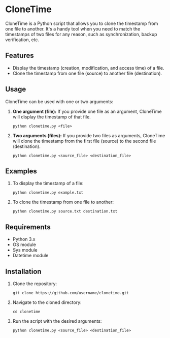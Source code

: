 # CloneTime

CloneTime is a Python script that allows you to clone the timestamp from one file to another. It's a handy tool when you need to match the timestamps of two files for any reason, such as synchronization, backup verification, etc.

## Features

- Display the timestamp (creation, modification, and access time) of a file.
- Clone the timestamp from one file (source) to another file (destination).

## Usage

CloneTime can be used with one or two arguments:

1. **One argument (file):** If you provide one file as an argument, CloneTime will display the timestamp of that file.

    ```
    python clonetime.py <file>
    ```

2. **Two arguments (files):** If you provide two files as arguments, CloneTime will clone the timestamp from the first file (source) to the second file (destination).

    ```
    python clonetime.py <source_file> <destination_file>
    ```

## Examples

1. To display the timestamp of a file:

    ```
    python clonetime.py example.txt
    ```

2. To clone the timestamp from one file to another:

    ```
    python clonetime.py source.txt destination.txt
    ```

## Requirements

- Python 3.x
- OS module
- Sys module
- Datetime module

## Installation

1. Clone the repository:

    ```
    git clone https://github.com/username/clonetime.git
    ```

2. Navigate to the cloned directory:

    ```
    cd clonetime
    ```

3. Run the script with the desired arguments:

    ```
    python clonetime.py <source_file> <destination_file>
    ```
